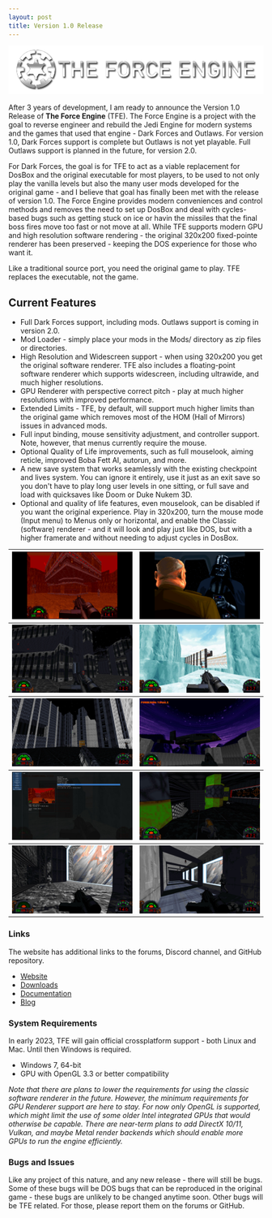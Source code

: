 ```yaml
---
layout: post
title: Version 1.0 Release
---
```

<img src="https://github.com/TheForceEngine/TheForceEngine.github.io/blob/master/images/TransparentLogo.png?raw=true" alt="Logo" class="inline"/>

After 3 years of development, I am ready to announce the Version 1.0 Release of **The Force Engine** (TFE). The Force Engine is a project with the goal to reverse engineer and rebuild the Jedi Engine for modern systems and the games that used that engine - Dark Forces and Outlaws. For version 1.0, Dark Forces support is complete but Outlaws is not yet playable. Full Outlaws support is planned in the future, for version 2.0.

For Dark Forces, the goal is for TFE to act as a viable replacement for DosBox and the original executable for most players, to be used to not only play the vanilla levels but also the many user mods developed for the original game - and I believe that goal has finally been met with the release of version 1.0. The Force Engine provides modern conveniences and control methods and removes the need to set up DosBox and deal with cycles-based bugs such as getting stuck on ice or havin the missiles that the final boss fires move too fast or not move at all. While TFE supports modern GPU and high resolution software rendering - the original 320x200 fixed-pointe renderer has been preserved - keeping the DOS experience for those who want it.

Like a traditional source port, you need the original game to play. TFE replaces the executable, not the game.

## Current Features
* Full Dark Forces support, including mods. Outlaws support is coming in version 2.0.
* Mod Loader - simply place your mods in the Mods/ directory as zip files or directories.
* High Resolution and Widescreen support - when using 320x200 you get the original software renderer. TFE also includes a floating-point software renderer which supports widescreen, including ultrawide, and much higher resolutions.
* GPU Renderer with perspective correct pitch - play at much higher resolutions with improved performance.
* Extended Limits - TFE, by default, will support much higher limits than the original game which removes most of the HOM (Hall of Mirrors) issues in advanced mods.
* Full input binding, mouse sensitivity adjustment, and controller support. Note, however, that menus currently require the mouse.
* Optional Quality of Life improvements, such as full mouselook, aiming reticle, improved Boba Fett AI, autorun, and more.
* A new save system that works seamlessly with the existing checkpoint and lives system. You can ignore it entirely, use it just as an exit save so you don't have to play long user levels in one sitting, or full save and load with quicksaves like Doom or Duke Nukem 3D.
* Optional and quality of life features, even mouselook, can be disabled if you want the original experience. Play in 320x200, turn the mouse mode (Input menu) to Menus only or horizontal, and enable the Classic (software) renderer - and it will look and play just like DOS, but with a higher framerate and without needing to adjust cycles in DosBox.

<table style="width:100%">
  <tr>
    <th><a href="https://github.com/TheForceEngine/TheForceEngine.github.io/blob/master/screenshots/media1.jpg" class="inline"><img src="https://github.com/TheForceEngine/TheForceEngine.github.io/blob/master/screenshots/media1.jpg" alt="media1" class="inline"/></a></th>
    <th><a href="https://github.com/TheForceEngine/TheForceEngine.github.io/blob/master/screenshots/media2.jpg" class="inline"><img src="https://github.com/TheForceEngine/TheForceEngine.github.io/blob/master/screenshots/media2.jpg" alt="media2" class="inline"/></a></th>
  </tr>
  <tr>
    <th><a href="https://github.com/TheForceEngine/TheForceEngine.github.io/blob/master/screenshots/media3.jpg" class="inline"><img src="https://github.com/TheForceEngine/TheForceEngine.github.io/blob/master/screenshots/media3.jpg" alt="media3" class="inline"/></a></th>
    <th><a href="https://github.com/TheForceEngine/TheForceEngine.github.io/blob/master/screenshots/media4.jpg" class="inline"><img src="https://github.com/TheForceEngine/TheForceEngine.github.io/blob/master/screenshots/media4.jpg" alt="media4" class="inline"/></a></th>
  </tr>
  <tr>
    <th><a href="https://github.com/TheForceEngine/TheForceEngine.github.io/blob/master/screenshots/media5.jpg" class="inline"><img src="https://github.com/TheForceEngine/TheForceEngine.github.io/blob/master/screenshots/media5.jpg" alt="media5" class="inline"/></a></th>
    <th><a href="https://github.com/TheForceEngine/TheForceEngine.github.io/blob/master/screenshots/media6.jpg" class="inline"><img src="https://github.com/TheForceEngine/TheForceEngine.github.io/blob/master/screenshots/media6.jpg" alt="media6" class="inline"/></a></th>
  </tr>
  <tr>
    <th><a href="https://github.com/TheForceEngine/TheForceEngine.github.io/blob/master/screenshots/media7.jpg" class="inline"><img src="https://github.com/TheForceEngine/TheForceEngine.github.io/blob/master/screenshots/media7.jpg" alt="media7" class="inline"/></a></th>
    <th><a href="https://github.com/TheForceEngine/TheForceEngine.github.io/blob/master/screenshots/media8.jpg" class="inline"><img src="https://github.com/TheForceEngine/TheForceEngine.github.io/blob/master/screenshots/media8.jpg" alt="media8" class="inline"/></a></th>
  </tr>
  <tr>
    <th><a href="https://github.com/TheForceEngine/TheForceEngine.github.io/blob/master/screenshots/media9.jpg" class="inline"><img src="https://github.com/TheForceEngine/TheForceEngine.github.io/blob/master/screenshots/media9.jpg" alt="media9" class="inline"/></a></th>
    <th><a href="https://github.com/TheForceEngine/TheForceEngine.github.io/blob/master/screenshots/media10.jpg" class="inline"><img src="https://github.com/TheForceEngine/TheForceEngine.github.io/blob/master/screenshots/media10.jpg" alt="media10" class="inline"/></a></th>
  </tr>
</table>

### Links
The website has additional links to the forums, Discord channel, and GitHub repository.
* <a href="https://theforceengine.github.io/">Website</a>
* <a href="https://theforceengine.github.io/downloads.html">Downloads</a>
* <a href="https://theforceengine.github.io/Documentation.html">Documentation</a>
* <a href="https://theforceengine.github.io/blog.html">Blog</a>

### System Requirements
In early 2023, TFE will gain official crossplatform support - both Linux and Mac. Until then Windows is required.
* Windows 7, 64-bit
* GPU with OpenGL 3.3 or better compatibility

*Note that there are plans to lower the requirements for using the classic software renderer in the future. However, the minimum requirements for GPU Renderer support are here to stay. For now only OpenGL is supported, which might limit the use of some older Intel integrated GPUs that would otherwise be capable. There are near-term plans to add DirectX 10/11, Vulkan, and maybe Metal render backends which should enable more GPUs to run the engine efficiently.*

### Bugs and Issues
Like any project of this nature, and any new release - there will still be bugs. Some of these bugs will be DOS bugs that can be reproduced in the original game - these bugs are unlikely to be changed anytime soon. Other bugs will be TFE related. For those, please report them on the forums or GitHub.
